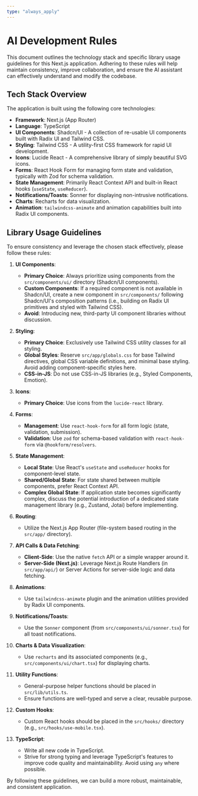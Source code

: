 ```yaml
---
type: "always_apply"
---
```


# AI Development Rules

This document outlines the technology stack and specific library usage guidelines for this Next.js application. Adhering to these rules will help maintain consistency, improve collaboration, and ensure the AI assistant can effectively understand and modify the codebase.

## Tech Stack Overview

The application is built using the following core technologies:

- **Framework**: Next.js (App Router)
- **Language**: TypeScript
- **UI Components**: Shadcn/UI - A collection of re-usable UI components built with Radix UI and Tailwind CSS.
- **Styling**: Tailwind CSS - A utility-first CSS framework for rapid UI development.
- **Icons**: Lucide React - A comprehensive library of simply beautiful SVG icons.
- **Forms**: React Hook Form for managing form state and validation, typically with Zod for schema validation.
- **State Management**: Primarily React Context API and built-in React hooks (`useState`, `useReducer`).
- **Notifications/Toasts**: Sonner for displaying non-intrusive notifications.
- **Charts**: Recharts for data visualization.
- **Animation**: `tailwindcss-animate` and animation capabilities built into Radix UI components.

## Library Usage Guidelines

To ensure consistency and leverage the chosen stack effectively, please follow these rules:

1.  **UI Components**:

    - **Primary Choice**: Always prioritize using components from the `src/components/ui/` directory (Shadcn/UI components).
    - **Custom Components**: If a required component is not available in Shadcn/UI, create a new component in `src/components/` following Shadcn/UI's composition patterns (i.e., building on Radix UI primitives and styled with Tailwind CSS).
    - **Avoid**: Introducing new, third-party UI component libraries without discussion.

2.  **Styling**:

    - **Primary Choice**: Exclusively use Tailwind CSS utility classes for all styling.
    - **Global Styles**: Reserve `src/app/globals.css` for base Tailwind directives, global CSS variable definitions, and minimal base styling. Avoid adding component-specific styles here.
    - **CSS-in-JS**: Do not use CSS-in-JS libraries (e.g., Styled Components, Emotion).

3.  **Icons**:

    - **Primary Choice**: Use icons from the `lucide-react` library.

4.  **Forms**:

    - **Management**: Use `react-hook-form` for all form logic (state, validation, submission).
    - **Validation**: Use `zod` for schema-based validation with `react-hook-form` via `@hookform/resolvers`.

5.  **State Management**:

    - **Local State**: Use React's `useState` and `useReducer` hooks for component-level state.
    - **Shared/Global State**: For state shared between multiple components, prefer React Context API.
    - **Complex Global State**: If application state becomes significantly complex, discuss the potential introduction of a dedicated state management library (e.g., Zustand, Jotai) before implementing.

6.  **Routing**:

    - Utilize the Next.js App Router (file-system based routing in the `src/app/` directory).

7.  **API Calls & Data Fetching**:

    - **Client-Side**: Use the native `fetch` API or a simple wrapper around it.
    - **Server-Side (Next.js)**: Leverage Next.js Route Handlers (in `src/app/api/`) or Server Actions for server-side logic and data fetching.

8.  **Animations**:

    - Use `tailwindcss-animate` plugin and the animation utilities provided by Radix UI components.

9.  **Notifications/Toasts**:

    - Use the `Sonner` component (from `src/components/ui/sonner.tsx`) for all toast notifications.

10. **Charts & Data Visualization**:

    - Use `recharts` and its associated components (e.g., `src/components/ui/chart.tsx`) for displaying charts.

11. **Utility Functions**:

    - General-purpose helper functions should be placed in `src/lib/utils.ts`.
    - Ensure functions are well-typed and serve a clear, reusable purpose.

12. **Custom Hooks**:

    - Custom React hooks should be placed in the `src/hooks/` directory (e.g., `src/hooks/use-mobile.tsx`).

13. **TypeScript**:
    - Write all new code in TypeScript.
    - Strive for strong typing and leverage TypeScript's features to improve code quality and maintainability. Avoid using `any` where possible.

By following these guidelines, we can build a more robust, maintainable, and consistent application.
